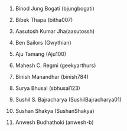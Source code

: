 1. Binod Jung Bogati (bjungbogati)

2. Bibek Thapa (bitha007)

3. Aasutosh Kumar Jha(aasutossh)

4. Ben Sailors (Gwythian)

5. Aju Tamang (Aju100)

6. Mahesh C. Regmi (geekyarthurs)

7. Binish Manandhar (binish784)

8. Surya Bhusal (sbhusal123)

9. Sushil S. Bajracharya (SushilBajracharya01)

10. Sushan Shakya (SushanShakya)

11. Anwesh Budhathoki (anwesh-b)
